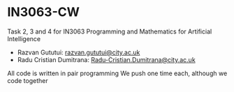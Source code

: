 # IN3063-CW

Task 2, 3 and 4 for IN3063 Programming and Mathematics for Artificial Intelligence

- Razvan Gututui: razvan.gututui@city.ac.uk
- Radu Cristian Dumitrana: Radu-Cristian.Dumitrana@city.ac.uk

All code is written in pair programming
We push one time each, although we code together

